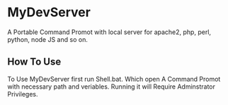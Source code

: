 <!--
Copyright (C) Nazmul Islam Akash.
-->
# MyDevServer

A Portable Command Promot with local server for apache2, php, perl, python, node JS and so on.

## How To Use

To Use MyDevServer first run Shell.bat. Which open A Command Promot with necessary path and veriables. Running it will Require Adminstrator Privileges.